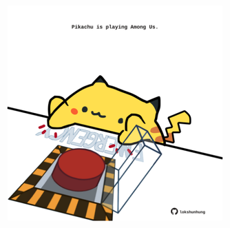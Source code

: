 <!-- built at 16/03/2025, 12:00:30 UTC -->
<p align="center">
  <img width="500" height="500" src="./ReadmeImage.svg">
</p>
